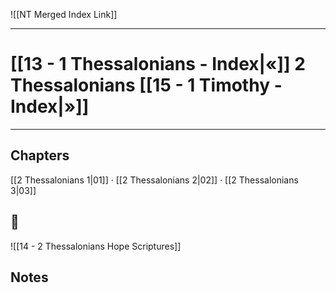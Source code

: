 ![[NT Merged Index Link]]

---
# [[13 - 1 Thessalonians - Index|«]] 2 Thessalonians [[15 - 1 Timothy - Index|»]]

---

## Chapters
[[2 Thessalonians 1|01]] · [[2 Thessalonians 2|02]] · [[2 Thessalonians 3|03]] 

## 📖
![[14 - 2 Thessalonians Hope Scriptures]]


## Notes
